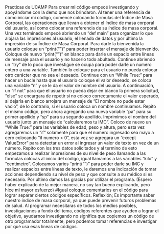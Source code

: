 Practicas de UCAMP
Para crear mi código empecé investigando y apoyándome con  la demo que nos  brindaron. 
Al tener una referencia de cómo iniciar mi código, comencé colocando formulas del Índice de Masa Corporal, las operaciones  que llevan a obtener el índice de masa  corporal del usuario,  así como colocar una referencia de su índice de masa corporal.
Una vez terminado empecé abriendo un “def main” para organizar lo que alojara las impresiones al usuario, el llenado de datos y por último la impresión de su Índice de Masa Corporal.
Para darle la bienvenida la usuario coloque un “print(“”)” para poder insertar el mensaje de bienvenido. Coloque de nuevo “print(“”)” en blanco para darle un espacio entre líneas de mensaje para el usuario y no hacerlo todo abultado.
Continue abriendo un “try” de lo poco que investigue se ocupa para poder darle un numero entero a una variable. También lo coloque para el usuario no pueda colocar otro carácter que no sea el deseado.
Continue con un “While True:” para hacer un bucle hasta que el usuario coloque el valor deseado, se coloca una variable “n” y se le da el valor de nombre del usuario. A continuación, un “if not” para que el usuario no pueda dejar en blanco la primera solicitud, “else” se encargara de repetir si no coloco correctamente el valor esperado, al dejarla en blanco arrojara un mensaje de “El nombre no pude estar vacio”, de lo contrario, si el usuario coloca un nombre continuamos.
Repito el mismo código, pero ahora agregando una nueva variable “pa” para su primer apellido y “sp” para su segundo apellido.
Imprimimos el nombre del usuario junto un mensaje de “calcularemos tu IMC”. 
Coloco de nuevo un “While True:” para las variables de edad, peso y altura, pero esta vez agregaremos un “if” solamente para que el numero ingresado sea mayo a cero colocando “if numero > 0”, esta vez se agregara un “except ValueError” para detectar un error al ingresar un valor de texto en vez de un número.
Repito con los tres datos solicitados y al termino de esto empezamos a realizar impresiones de su nivel de peso llamando a las formulas colocas al inicio del código, igual llamamos a las variables “kilo” y “centimetro”.
Colocamos varios “print(“”)” para poder darle su IMC y realizar espacios entre líneas de texto, le daremos una indicación de tomar acciones dependiendo su nivel de peso y que consulte a su médico si es necesario.
Por ultimo damos las gracias por utilizar el programa.
(Espero haber explicado de la mejor manera, no soy tan bueno explicando, pero hice mi mayor esfuerzo)
#Igual coloque comentarios en el código para lograr separar ciertos códigos específicos.
Reflexión; Es importante saber nuestro índice de masa corporal, ya que puede prevenir futuros problemas de salud. Al programar necesitaras de todos los medios posibles, investigaciones a fondo del tema, códigos referentes que ayuden a lograr el objetivo, ayudarnos investigando no significa que copiemos un código de otro programador totalmente, pero podemos tomar referencias e investigar por qué usa esas líneas de códigos.
